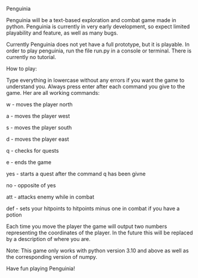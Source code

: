 Penguinia

Penguinia will be a text-based exploration and combat game made in python. Penguinia is currently in very early development, so expect limited playability and feature, as well as many bugs.

Currently Penguinia does not yet have a full prototype, but it is playable. In order to play penguinia, run the file run.py in a console or terminal. There is currently no tutorial.

How to play:

Type everything in lowercase without any errors if you want the game to understand you. Always press enter after each command you give to the game. Her are all working commands:

w - moves the player north

a - moves the player west

s - moves the player south

d - moves the player east

q - checks for quests

e - ends the game

yes - starts a quest after the command q has been givne

no - opposite of yes

att - attacks enemy while in combat

def - sets your hitpoints to hitpoints minus one in combat if you have a potion

Each time you move the player the game will output two numbers representing the coordinates of the player. In the future this will be replaced by a description of where you are.

Note: This game only works with python version 3.10 and above as well as the corresponding version of numpy.

Have fun playing Penguinia!
